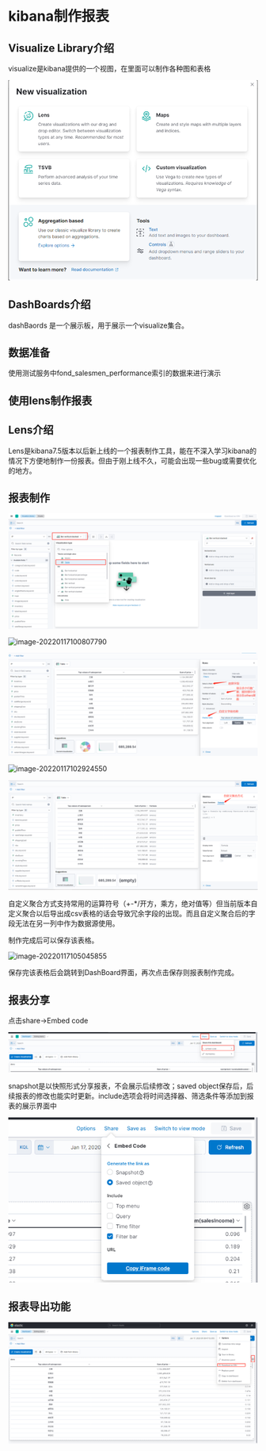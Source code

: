 # kibana制作报表

## Visualize Library介绍

visualize是kibana提供的一个视图，在里面可以制作各种图和表格

![image-20220112145332002](https://raw.githubusercontent.com/Link3750/pictureRpository/main/pic/202301032043895.png)

## DashBoards介绍

dashBaords 是一个展示板，用于展示一个visualize集合。

## 数据准备

使用测试服务中fond_salesmen_performance索引的数据来进行演示

## 使用lens制作报表

## Lens介绍

Lens是kibana7.5版本以后新上线的一个报表制作工具，能在不深入学习kibana的情况下方便地制作一份报表。但由于刚上线不久，可能会出现一些bug或需要优化的地方。

## 报表制作

![image-20220117100108391](https://raw.githubusercontent.com/Link3750/pictureRpository/main/pic/202301032043725.png)

![image-20220117100807790](C:\Users\Administrator\AppData\Roaming\Typora\typora-user-images\image-20220117100807790.png)

![image-20220117101721685](https://raw.githubusercontent.com/Link3750/pictureRpository/main/pic/202301032043396.png)

![image-20220117102924550](C:\Users\Administrator\AppData\Roaming\Typora\typora-user-images\image-20220117102924550.png)

![image-20220117103219212](https://raw.githubusercontent.com/Link3750/pictureRpository/main/pic/202301032043924.png)

自定义聚合方式支持常用的运算符号（+-*/开方，乘方，绝对值等）但当前版本自定义聚合以后导出成csv表格的话会导致冗余字段的出现。而且自定义聚合后的字段无法在另一列中作为数据源使用。

制作完成后可以保存该表格。

![image-20220117105045855](C:\Users\Administrator\AppData\Roaming\Typora\typora-user-images\image-20220117105045855.png)

保存完该表格后会跳转到DashBoard界面，再次点击保存则报表制作完成。

## 报表分享

点击share->Embed code

![image-20220117110524954](https://raw.githubusercontent.com/Link3750/pictureRpository/main/pic/202301032043237.png)

snapshot是以快照形式分享报表，不会展示后续修改；saved object保存后，后续报表的修改也能实时更新。include选项会将时间选择器、筛选条件等添加到报表的展示界面中

![image-20220117110614082](https://raw.githubusercontent.com/Link3750/pictureRpository/main/pic/202301032043673.png)

## 报表导出功能

![image-20220117110944157](https://raw.githubusercontent.com/Link3750/pictureRpository/main/pic/202301032043293.png)
